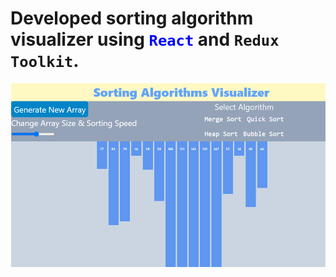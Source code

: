 # Developed sorting algorithm visualizer using <span style="color:blue">`React`</span>  and `Redux Toolkit`.
![Project Screenshot](https://raw.githubusercontent.com/abirhussain/sorting-algorithms-visualizer/main/sorting%20algorithm%20visualizer.PNG)

